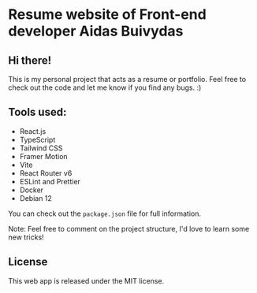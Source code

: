 # Resume website of Front-end developer Aidas Buivydas

## Hi there!

This is my personal project that acts as a resume or portfolio. Feel free to check out the code and let me know if you find any bugs. :)

## Tools used:

- React.js
- TypeScript
- Tailwind CSS
- Framer Motion
- Vite
- React Router v6
- ESLint and Prettier
- Docker
- Debian 12

You can check out the `package.json` file for full information.

Note: Feel free to comment on the project structure, I'd love to learn some new tricks!

## License

This web app is released under the MIT license.
